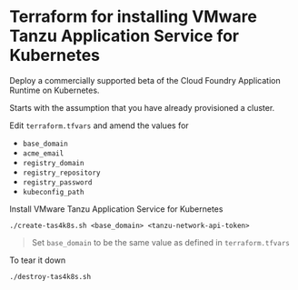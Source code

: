 # Terraform for installing VMware Tanzu Application Service for Kubernetes

Deploy a commercially supported beta of the Cloud Foundry Application Runtime on Kubernetes.

Starts with the assumption that you have already provisioned a cluster.

Edit `terraform.tfvars` and amend the values for

* `base_domain`
* `acme_email`
* `registry_domain`
* `registry_repository`
* `registry_password`
* `kubeconfig_path`

Install VMware Tanzu Application Service for Kubernetes

```
./create-tas4k8s.sh <base_domain> <tanzu-network-api-token>
```
> Set `base_domain` to be the same value as defined in `terraform.tfvars`

To tear it down

```
./destroy-tas4k8s.sh
```

